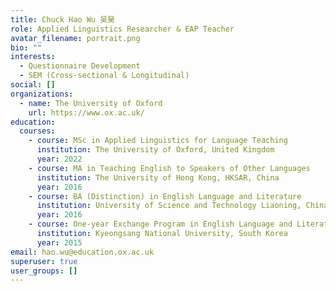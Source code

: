 ```yaml
---
title: Chuck Hao Wu 吴昊
role: Applied Linguistics Researcher & EAP Teacher
avatar_filename: portrait.png
bio: ""
interests:
  - Questionnaire Development
  - SEM (Cross-sectional & Longitudinal)
social: []
organizations:
  - name: The University of Oxford
    url: https://www.ox.ac.uk/
education:
  courses:
    - course: MSc in Applied Linguistics for Language Teaching
      institution: The University of Oxford, United Kingdom
      year: 2022
    - course: MA in Teaching English to Speakers of Other Languages
      institution: The University of Hong Kong, HKSAR, China
      year: 2016
    - course: BA (Distinction) in English Language and Literature
      institution: University of Science and Technology Liaoning, China
      year: 2016
    - course: One-year Exchange Program in English Language and Literature
      institution: Kyeongsang National University, South Korea
      year: 2015
email: hao.wu@education.ox.ac.uk
superuser: true
user_groups: []
---
```

